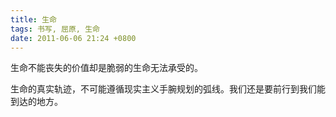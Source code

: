 ```yaml
---
title: 生命
tags: 书写, 屈原, 生命
date: 2011-06-06 21:24 +0800
---
```



生命不能丧失的价值却是脆弱的生命无法承受的。

生命的真实轨迹，不可能遵循现实主义手腕规划的弧线。我们还是要前行到我们能到达的地方。

